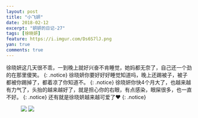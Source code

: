 ```yaml
---
layout: post
title: "小飞妍"
date: 2018-02-12
excerpt: "妍妍的日记-27"
tags: [徐晓妍]
feature: https://i.imgur.com/Ds6S7lJ.png
yan: true
comments: true
---
```

徐晓妍这几天很不乖，一到晚上就好兴奋不肯睡觉，她妈都无奈了，自己还一个劲的在那里傻笑。
{: .notice}
徐晓妍你要好好好睡觉知道吗，晚上还踢被子，被子都被你踢掉了，都着凉了你知道不。
{: .notice}
徐晓妍你快4个月大了，也越来越有力气了，头抬的越来越好了，就是担心你的右眼，有点感染，眼屎很多，也一直不好。
{: .notice}
还有就是徐晓妍越来越可爱了❤️
{: .notice}
<figure>
    <img src="{{ site.staticUrl }}/yanyan/image/xiaofeiyan1.jpg?imageMogr2/auto-orient" />
    <img src="{{ site.staticUrl }}/yanyan/image/xiaofeiyan2.jpg?imageMogr2/auto-orient" />
</figure>
